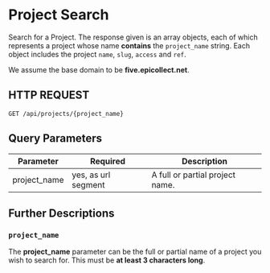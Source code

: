 # Project Search

Search for a Project. The response given is an array objects, each of which represents a project whose name **contains** the `project_name` string. Each object includes the project `name`, `slug`, `access` and `ref`.

We assume the base domain to be **five.epicollect.net**.

## HTTP REQUEST

`GET /api/projects/{project_name}`

## Query Parameters

| Parameter     | Required            | Description                     |
| ------------- | ------------------- | ------------------------------- |
| project\_name | yes, as url segment | A full or partial project name. |

## Further Descriptions

### `project_name`

The **project\_name** parameter can be the full or partial name of a project you wish to search for. This must be **at least 3 characters long**.
